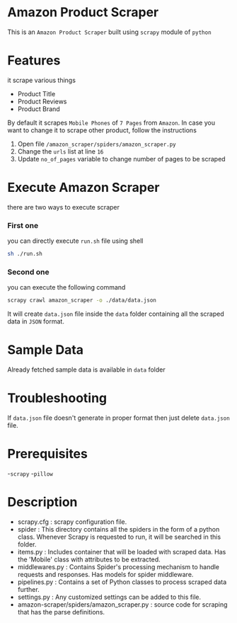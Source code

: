 # Amazon Product Scraper
This is an `Amazon Product Scraper` built using `scrapy` module of `python`

# Features
it scrape various things
- Product Title
- Product Reviews
- Product Brand

By default it scrapes `Mobile Phones` of `7 Pages` from `Amazon`.
In case you want to change it to scrape other product, follow the instructions
1. Open file `/amazon_scraper/spiders/amazon_scraper.py`
2. Change the `urls` list at line `16`
3. Update `no_of_pages` variable to change number of pages to be scraped

# Execute Amazon Scraper
there are two ways to execute scraper
### First one
you can directly execute `run.sh` file using shell
```sh
sh ./run.sh
```

### Second one
you can execute the following command
```bash
scrapy crawl amazon_scraper -o ./data/data.json
```

It will create `data.json` file inside the `data` folder containing all the scraped data in `JSON` format.

# Sample Data
Already fetched sample data is available in `data` folder

# Troubleshooting
If `data.json` file doesn't generate in proper format then just delete `data.json` file.

# Prerequisites
-`scrapy`
-`pillow`

# Description
- scrapy.cfg : scrapy configuration file.
- spider : This directory contains all the spiders in the form of a python class. Whenever Scrapy is requested to run, it will be searched in this folder.
- items.py : Includes container that will be loaded with scraped data. Has the 'Mobile' class with attributes to be extracted.
- middlewares.py : Contains Spider's processing mechanism to handle requests and responses. Has models for spider middleware.
- pipelines.py : Contains a set of Python classes to process scraped data further.
- settings.py : Any customized settings can be added to this file.
- amazon-scraper/spiders/amazon_scraper.py : source code for scraping that has the parse definitions.